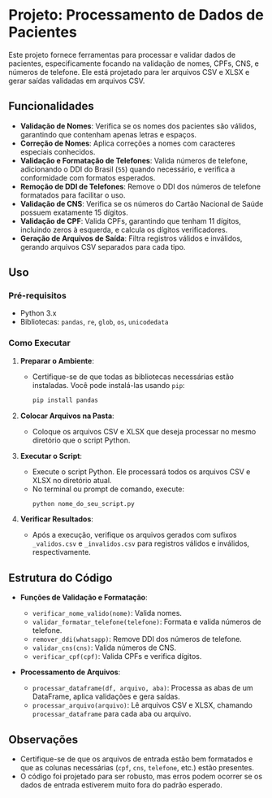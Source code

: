 # Projeto: Processamento de Dados de Pacientes

Este projeto fornece ferramentas para processar e validar dados de pacientes, especificamente focando na validação de nomes, CPFs, CNS, e números de telefone. Ele está projetado para ler arquivos CSV e XLSX e gerar saídas validadas em arquivos CSV.

## Funcionalidades

- **Validação de Nomes**: Verifica se os nomes dos pacientes são válidos, garantindo que contenham apenas letras e espaços.
- **Correção de Nomes**: Aplica correções a nomes com caracteres especiais conhecidos.
- **Validação e Formatação de Telefones**: Valida números de telefone, adicionando o DDI do Brasil (`55`) quando necessário, e verifica a conformidade com formatos esperados.
- **Remoção de DDI de Telefones**: Remove o DDI dos números de telefone formatados para facilitar o uso.
- **Validação de CNS**: Verifica se os números do Cartão Nacional de Saúde possuem exatamente 15 dígitos.
- **Validação de CPF**: Valida CPFs, garantindo que tenham 11 dígitos, incluindo zeros à esquerda, e calcula os dígitos verificadores.
- **Geração de Arquivos de Saída**: Filtra registros válidos e inválidos, gerando arquivos CSV separados para cada tipo.

## Uso

### Pré-requisitos

- Python 3.x
- Bibliotecas: `pandas`, `re`, `glob`, `os`, `unicodedata`

### Como Executar

1. **Preparar o Ambiente**:
   - Certifique-se de que todas as bibliotecas necessárias estão instaladas. Você pode instalá-las usando `pip`:
     ```bash
     pip install pandas
     ```

2. **Colocar Arquivos na Pasta**:
   - Coloque os arquivos CSV e XLSX que deseja processar no mesmo diretório que o script Python.

3. **Executar o Script**:
   - Execute o script Python. Ele processará todos os arquivos CSV e XLSX no diretório atual.
   - No terminal ou prompt de comando, execute:
     ```bash
     python nome_do_seu_script.py
     ```

4. **Verificar Resultados**:
   - Após a execução, verifique os arquivos gerados com sufixos `_validos.csv` e `_invalidos.csv` para registros válidos e inválidos, respectivamente.

## Estrutura do Código

- **Funções de Validação e Formatação**:
  - `verificar_nome_valido(nome)`: Valida nomes.
  - `validar_formatar_telefone(telefone)`: Formata e valida números de telefone.
  - `remover_ddi(whatsapp)`: Remove DDI dos números de telefone.
  - `validar_cns(cns)`: Valida números de CNS.
  - `verificar_cpf(cpf)`: Valida CPFs e verifica dígitos.

- **Processamento de Arquivos**:
  - `processar_dataframe(df, arquivo, aba)`: Processa as abas de um DataFrame, aplica validações e gera saídas.
  - `processar_arquivo(arquivo)`: Lê arquivos CSV e XLSX, chamando `processar_dataframe` para cada aba ou arquivo.

## Observações

- Certifique-se de que os arquivos de entrada estão bem formatados e que as colunas necessárias (`cpf`, `cns`, `telefone`, etc.) estão presentes.
- O código foi projetado para ser robusto, mas erros podem ocorrer se os dados de entrada estiverem muito fora do padrão esperado.
